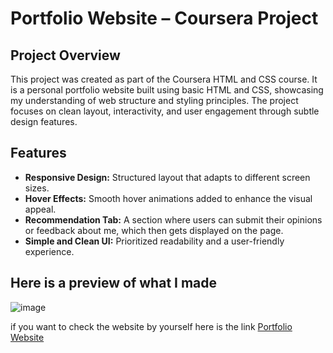 # Portfolio Website – Coursera Project

## Project Overview
This project was created as part of the Coursera HTML and CSS course. It is a personal portfolio website built using basic HTML and CSS, showcasing my understanding of web structure and styling principles. The project focuses on clean layout, interactivity, and user engagement through subtle design features.

## Features
- **Responsive Design:** Structured layout that adapts to different screen sizes.
- **Hover Effects:** Smooth hover animations added to enhance the visual appeal.
- **Recommendation Tab:** A section where users can submit their opinions or feedback about me, which then gets displayed on the page.
- **Simple and Clean UI:** Prioritized readability and a user-friendly experience.

## Here is a preview of what I made

![image](https://github.com/user-attachments/assets/cdb8be51-fa81-4250-86dc-86ef9ea6d940)

if you want to check the website by yourself here is the link
[Portfolio Website](https://samamakarim092.github.io/my-portfolio-project/)
